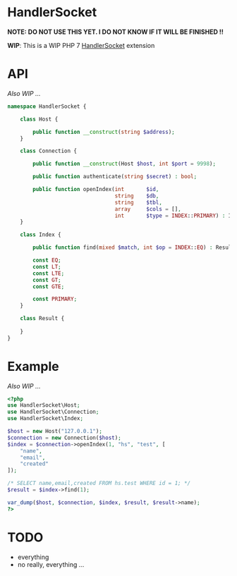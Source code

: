 HandlerSocket
=============

**NOTE: DO NOT USE THIS YET. I DO NOT KNOW IF IT WILL BE FINISHED !!**

__WIP__: This is a WIP PHP 7 [HandlerSocket](http://yoshinorimatsunobu.blogspot.co.uk/search/label/handlersocket) extension

API
===
*Also WIP ...*

```php
namespace HandlerSocket {

	class Host {

		public function __construct(string $address);
	}

	class Connection {

		public function __construct(Host $host, int $port = 9998);

		public function authenticate(string $secret) : bool;

		public function openIndex(int 	 	$id,
								  string	$db, 
								  string 	$tbl,
								  array  	$cols = [],
								  int 	 	$type = INDEX::PRIMARY) : Index;
	}

	class Index {

		public function find(mixed $match, int $op = INDEX::EQ) : Result;

		const EQ;
		const LT;
		const LTE;
		const GT;
		const GTE;

		const PRIMARY;
	}

	class Result {
		
	}
}
```

Example
======
*Also WIP ...*

```php
<?php
use HandlerSocket\Host;
use HandlerSocket\Connection;
use HandlerSocket\Index;

$host = new Host("127.0.0.1");
$connection = new Connection($host);
$index = $connection->openIndex(1, "hs", "test", [
	"name",
	"email",
	"created"
]);

/* SELECT name,email,created FROM hs.test WHERE id = 1; */
$result = $index->find(1);

var_dump($host, $connection, $index, $result, $result->name);
?>
```

TODO
====

 - everything
 - no really, everything ...
